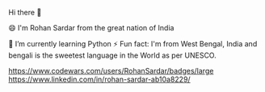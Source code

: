 Hi there 👋

😄 I'm Rohan Sardar from the great nation of India



🌱 I’m currently learning Python
⚡ Fun fact: I'm from West Bengal, India and bengali is the sweetest language in the World as per UNESCO.


https://www.codewars.com/users/RohanSardar/badges/large
https://www.linkedin.com/in/rohan-sardar-ab10a8229/

<!--
**RohanSardar/RohanSardar** is a ✨ _special_ ✨ repository because its `README.md` (this file) appears on your GitHub profile.

Here are some ideas to get you started:

- 🔭 I’m currently working on ...
- 🌱 I’m currently learning ...
- 👯 I’m looking to collaborate on ...
- 🤔 I’m looking for help with ...
- 💬 Ask me about ...
- 📫 How to reach me: ...
- 😄 Pronouns: ...
- ⚡ Fun fact: ...
-->
